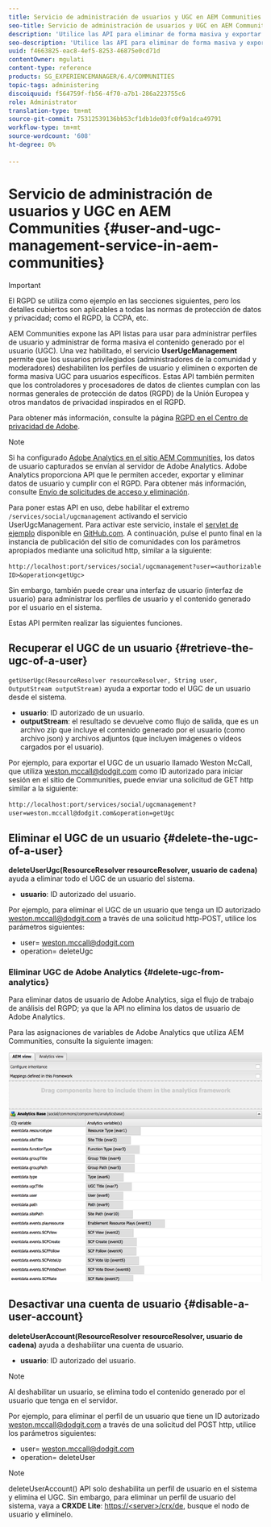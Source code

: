 ```yaml
---
title: Servicio de administración de usuarios y UGC en AEM Communities
seo-title: Servicio de administración de usuarios y UGC en AEM Communities
description: 'Utilice las API para eliminar de forma masiva y exportar de forma masiva contenido generado por el usuario, y para deshabilitar la cuenta de usuario. '
seo-description: 'Utilice las API para eliminar de forma masiva y exportar de forma masiva contenido generado por el usuario, y para deshabilitar la cuenta de usuario. '
uuid: f4663825-eac8-4ef5-8253-46875e0cd71d
contentOwner: mgulati
content-type: reference
products: SG_EXPERIENCEMANAGER/6.4/COMMUNITIES
topic-tags: administering
discoiquuid: f564759f-fb56-4f70-a7b1-286a223755c6
role: Administrator
translation-type: tm+mt
source-git-commit: 75312539136bb53cf1db1de03fc0f9a1dca49791
workflow-type: tm+mt
source-wordcount: '608'
ht-degree: 0%

---
```



# Servicio de administración de usuarios y UGC en AEM Communities {#user-and-ugc-management-service-in-aem-communities}

>[!IMPORTANT]
>
>El RGPD se utiliza como ejemplo en las secciones siguientes, pero los detalles cubiertos son aplicables a todas las normas de protección de datos y privacidad; como el RGPD, la CCPA, etc.

AEM Communities expone las API listas para usar para administrar perfiles de usuario y administrar de forma masiva el contenido generado por el usuario (UGC). Una vez habilitado, el servicio **UserUgcManagement** permite que los usuarios privilegiados (administradores de la comunidad y moderadores) deshabiliten los perfiles de usuario y eliminen o exporten de forma masiva UGC para usuarios específicos. Estas API también permiten que los controladores y procesadores de datos de clientes cumplan con las normas generales de protección de datos (RGPD) de la Unión Europea y otros mandatos de privacidad inspirados en el RGPD.

Para obtener más información, consulte la página [RGPD en el Centro de privacidad de Adobe](https://www.adobe.com/privacy/general-data-protection-regulation.html).

>[!NOTE]
>
>Si ha configurado [Adobe Analytics en el sitio AEM Communities](analytics.md), los datos de usuario capturados se envían al servidor de Adobe Analytics. Adobe Analytics proporciona API que le permiten acceder, exportar y eliminar datos de usuario y cumplir con el RGPD. Para obtener más información, consulte [Envío de solicitudes de acceso y eliminación](https://docs.adobe.com/content/help/en/analytics/admin/data-governance/gdpr-submit-access-delete.html).

Para poner estas API en uso, debe habilitar el extremo `/services/social/ugcmanagement` activando el servicio UserUgcManagement. Para activar este servicio, instale el [servlet de ejemplo](https://github.com/Adobe-Marketing-Cloud/aem-communities-ugc-migration/tree/main/bundles/communities-ugc-management-servlet) disponible en [GitHub.com](https://github.com/Adobe-Marketing-Cloud/aem-communities-ugc-migration/tree/main/bundles/communities-ugc-management-servlet). A continuación, pulse el punto final en la instancia de publicación del sitio de comunidades con los parámetros apropiados mediante una solicitud http, similar a la siguiente:

`http://localhost:port/services/social/ugcmanagement?user=<authorizable ID>&operation<getUgc>`

Sin embargo, también puede crear una interfaz de usuario (interfaz de usuario) para administrar los perfiles de usuario y el contenido generado por el usuario en el sistema.

Estas API permiten realizar las siguientes funciones.

## Recuperar el UGC de un usuario {#retrieve-the-ugc-of-a-user}

`getUserUgc(ResourceResolver resourceResolver, String user, OutputStream outputStream)` ayuda a exportar todo el UGC de un usuario desde el sistema.

* **usuario**: ID autorizado de un usuario.
* **outputStream**: el resultado se devuelve como flujo de salida, que es un archivo zip que incluye el contenido generado por el usuario (como archivo json) y archivos adjuntos (que incluyen imágenes o vídeos cargados por el usuario).

Por ejemplo, para exportar el UGC de un usuario llamado Weston McCall, que utiliza weston.mccall@dodgit.com como ID autorizado para iniciar sesión en el sitio de Communities, puede enviar una solicitud de GET http similar a la siguiente:

`http://localhost:port/services/social/ugcmanagement?user=weston.mccall@dodgit.com&operation=getUgc`

## Eliminar el UGC de un usuario {#delete-the-ugc-of-a-user}

**deleteUserUgc(ResourceResolver resourceResolver, usuario de cadena)**  ayuda a eliminar todo el UGC de un usuario del sistema.

* **usuario**: ID autorizado del usuario.

Por ejemplo, para eliminar el UGC de un usuario que tenga un ID autorizado weston.mccall@dodgit.com a través de una solicitud http-POST, utilice los parámetros siguientes:

* user= weston.mccall@dodgit.com
* operation= deleteUgc

### Eliminar UGC de Adobe Analytics {#delete-ugc-from-analytics}

Para eliminar datos de usuario de Adobe Analytics, siga el flujo de trabajo de análisis del RGPD; ya que la API no elimina los datos de usuario de Adobe Analytics.

Para las asignaciones de variables de Adobe Analytics que utiliza AEM Communities, consulte la siguiente imagen:

![Asignación de variables de comunidades AEM para Adobe Analytics](assets/Analytics-Communities-Mapping.png)

## Desactivar una cuenta de usuario {#disable-a-user-account}

**deleteUserAccount(ResourceResolver resourceResolver, usuario de cadena)**  ayuda a deshabilitar una cuenta de usuario.

* **usuario**: ID autorizado del usuario.

>[!NOTE]
>
>Al deshabilitar un usuario, se elimina todo el contenido generado por el usuario que tenga en el servidor.

Por ejemplo, para eliminar el perfil de un usuario que tiene un ID autorizado weston.mccall@dodgit.com a través de una solicitud del POST http, utilice los parámetros siguientes:

* user= weston.mccall@dodgit.com
* operation= deleteUser

>[!NOTE]
>
>deleteUserAccount() API solo deshabilita un perfil de usuario en el sistema y elimina el UGC. Sin embargo, para eliminar un perfil de usuario del sistema, vaya a **CRXDE Lite**: [https://&lt;server>/crx/de](http://localhost:4502/crx/de), busque el nodo de usuario y elimínelo.
